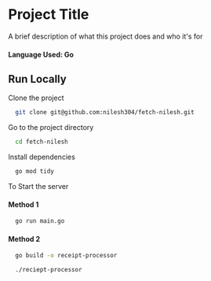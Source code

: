 
# Project Title

A brief description of what this project does and who it's for

#### Language Used: Go




## Run Locally

Clone the project

```bash
  git clone git@github.com:nilesh304/fetch-nilesh.git
```

Go to the project directory

```bash
  cd fetch-nilesh
```

Install dependencies

```bash
  go mod tidy
```

To Start the server

#### Method 1

```bash
  go run main.go
```


#### Method 2

```bash
  go build -o receipt-processor
```
```bash
  ./reciept-processor
```
